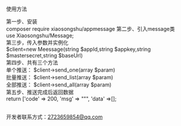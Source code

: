 ##
使用方法

第一步、安装&nbsp;<br>
composer require xiaosongshu/appmessage
第二步、引入message类<br>
use Xiaosongshu/Message;<br>
第三步，传入参数并实例化<br>
$client=new Meessage(string $appId,string $appkey,string $mastersecret,string $baseUrl)<br>
第四步、共有三个方法<br>
单个推送： $client->send_one(array $param)<br>
批量推送： $client->send_list(array $param)<br>
全部推送： $client->send_all(array $param)<br>
第五步、推送完成后返回数据<br>
return ['code' => 200, 'msg' => """, 'data' =>[];
<br>
##
开发者联系方式：2723659854@qq.com
